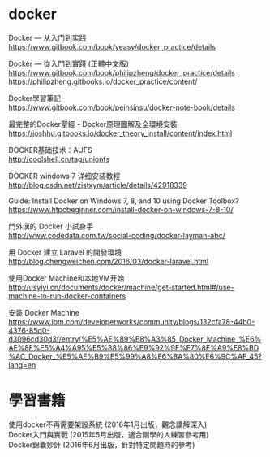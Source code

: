 # docker
Docker — 从入门到实践<br>
https://www.gitbook.com/book/yeasy/docker_practice/details

Docker — 從入門到實踐 (正體中文版)<br>
https://www.gitbook.com/book/philipzheng/docker_practice/details
https://philipzheng.gitbooks.io/docker_practice/content/

Docker學習筆記<br>
https://www.gitbook.com/book/peihsinsu/docker-note-book/details

最完整的Docker聖經 - Docker原理圖解及全環境安裝<br>
https://joshhu.gitbooks.io/docker_theory_install/content/index.html

DOCKER基础技术：AUFS<br>
http://coolshell.cn/tag/unionfs

DOCKER windows 7 详细安装教程<br>
http://blog.csdn.net/zistxym/article/details/42918339

Guide: Install Docker on Windows 7, 8, and 10 using Docker Toolbox?<br>
https://www.htpcbeginner.com/install-docker-on-windows-7-8-10/

門外漢的 Docker 小試身手<br>
http://www.codedata.com.tw/social-coding/docker-layman-abc/

用 Docker 建立 Laravel 的開發環境<br>
http://blog.chengweichen.com/2016/03/docker-laravel.html

使用Docker Machine和本地VM开始<br>
http://usyiyi.cn/documents/docker/machine/get-started.html#/use-machine-to-run-docker-containers

安装 Docker Machine<br>
https://www.ibm.com/developerworks/community/blogs/132cfa78-44b0-4376-85d0-d3096cd30d3f/entry/%E5%AE%89%E8%A3%85_Docker_Machine_%E6%AF%8F%E5%A4%A95%E5%88%86%E9%92%9F%E7%8E%A9%E8%BD%AC_Docker_%E5%AE%B9%E5%99%A8%E6%8A%80%E6%9C%AF_45?lang=en

# 學習書籍
使用docker不再需要架設系統 (2016年1月出版，觀念講解深入)<br>
Docker入門與實戰 (2015年5月出版，適合剛學的人練習參考用)<br>
Docker錦囊妙計 (2016年6月出版，針對特定問題時的參考)
